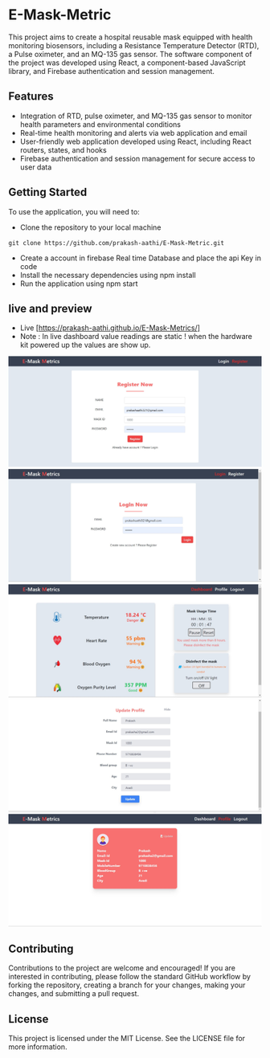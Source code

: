 # E-Mask-Metric
This project aims to create a hospital reusable mask equipped with health monitoring biosensors, including a Resistance Temperature Detector (RTD), a Pulse oximeter, and an MQ-135 gas sensor. The software component of the project was developed using React, a component-based JavaScript library, and Firebase authentication and session management.

## Features
- Integration of RTD, pulse oximeter, and MQ-135 gas sensor to monitor health parameters and environmental conditions
- Real-time health monitoring and alerts via web application and email
- User-friendly web application developed using React, including React routers, states, and hooks
- Firebase authentication and session management for secure access to user data

## Getting Started
To use the application, you will need to:

- Clone the repository to your local machine
```
git clone https://github.com/prakash-aathi/E-Mask-Metric.git
```
- Create a account in firebase Real time Database and place the api Key in code 
- Install the necessary dependencies using npm install
- Run the application using npm start

## live and preview 

- Live [https://prakash-aathi.github.io/E-Mask-Metrics/]
- Note : In live dashboard value readings are static ! when the hardware kit powered up the values are show up.

![register page](images/register.jpg)
![Login page](images/login.jpg)
![dashboard page](images/dashboard.jpg)
![update page](images/update.jpg)
![about page](images/about.jpg)

## Contributing
Contributions to the project are welcome and encouraged! If you are interested in contributing, please follow the standard GitHub workflow by forking the repository, creating a branch for your changes, making your changes, and submitting a pull request.

## License
This project is licensed under the MIT License. See the LICENSE file for more information.

